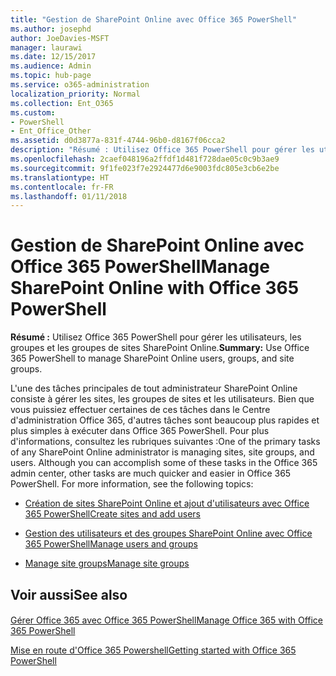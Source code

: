 ```yaml
---
title: "Gestion de SharePoint Online avec Office 365 PowerShell"
ms.author: josephd
author: JoeDavies-MSFT
manager: laurawi
ms.date: 12/15/2017
ms.audience: Admin
ms.topic: hub-page
ms.service: o365-administration
localization_priority: Normal
ms.collection: Ent_O365
ms.custom:
- PowerShell
- Ent_Office_Other
ms.assetid: d0d3877a-831f-4744-96b0-d8167f06cca2
description: "Résumé : Utilisez Office 365 PowerShell pour gérer les utilisateurs, les groupes et les groupes de sites SharePoint Online."
ms.openlocfilehash: 2caef048196a2ffdf1d481f728dae05c0c9b3ae9
ms.sourcegitcommit: 9f1fe023f7e2924477d6e9003fdc805e3cb6e2be
ms.translationtype: HT
ms.contentlocale: fr-FR
ms.lasthandoff: 01/11/2018
---
```

# <a name="manage-sharepoint-online-with-office-365-powershell"></a><span data-ttu-id="1ee52-103">Gestion de SharePoint Online avec Office 365 PowerShell</span><span class="sxs-lookup"><span data-stu-id="1ee52-103">Manage SharePoint Online with Office 365 PowerShell</span></span>

 <span data-ttu-id="1ee52-104">**Résumé :** Utilisez Office 365 PowerShell pour gérer les utilisateurs, les groupes et les groupes de sites SharePoint Online.</span><span class="sxs-lookup"><span data-stu-id="1ee52-104">**Summary:** Use Office 365 PowerShell to manage SharePoint Online users, groups, and site groups.</span></span>
  
<span data-ttu-id="1ee52-p101">L'une des tâches principales de tout administrateur SharePoint Online consiste à gérer les sites, les groupes de sites et les utilisateurs. Bien que vous puissiez effectuer certaines de ces tâches dans le Centre d'administration Office 365, d'autres tâches sont beaucoup plus rapides et plus simples à exécuter dans Office 365 PowerShell. Pour plus d'informations, consultez les rubriques suivantes :</span><span class="sxs-lookup"><span data-stu-id="1ee52-p101">One of the primary tasks of any SharePoint Online administrator is managing sites, site groups, and users. Although you can accomplish some of these tasks in the Office 365 admin center, other tasks are much quicker and easier in Office 365 PowerShell. For more information, see the following topics:</span></span>
  
- <span data-ttu-id="1ee52-108">[Création de sites SharePoint Online et ajout d'utilisateurs avec Office 365 PowerShell](http://technet.microsoft.com/library/c55d4ccf-ab36-481a-a285-c40234e11abd.aspx)</span><span class="sxs-lookup"><span data-stu-id="1ee52-108">[Create sites and add users](http://technet.microsoft.com/library/c55d4ccf-ab36-481a-a285-c40234e11abd.aspx)</span></span>
    
- <span data-ttu-id="1ee52-109">[Gestion des utilisateurs et des groupes SharePoint Online avec Office 365 PowerShell](http://technet.microsoft.com/library/9680af2e-a965-4e62-92ee-da72105c7800.aspx)</span><span class="sxs-lookup"><span data-stu-id="1ee52-109">[Manage users and groups](http://technet.microsoft.com/library/9680af2e-a965-4e62-92ee-da72105c7800.aspx)</span></span>
    
- <span data-ttu-id="1ee52-110">[Manage site groups](http://technet.microsoft.com/library/122f4099-c78d-4cce-bab0-4343b04596ae.aspx)</span><span class="sxs-lookup"><span data-stu-id="1ee52-110">[Manage site groups](http://technet.microsoft.com/library/122f4099-c78d-4cce-bab0-4343b04596ae.aspx)</span></span>
    
## <a name="see-also"></a><span data-ttu-id="1ee52-111">Voir aussi</span><span class="sxs-lookup"><span data-stu-id="1ee52-111">See also</span></span>

#### 

[<span data-ttu-id="1ee52-112">Gérer Office 365 avec Office 365 PowerShell</span><span class="sxs-lookup"><span data-stu-id="1ee52-112">Manage Office 365 with Office 365 PowerShell</span></span>](manage-office-365-with-office-365-powershell.md)
  
[<span data-ttu-id="1ee52-113">Mise en route d'Office 365 Powershell</span><span class="sxs-lookup"><span data-stu-id="1ee52-113">Getting started with Office 365 PowerShell</span></span>](getting-started-with-office-365-powershell.md)

